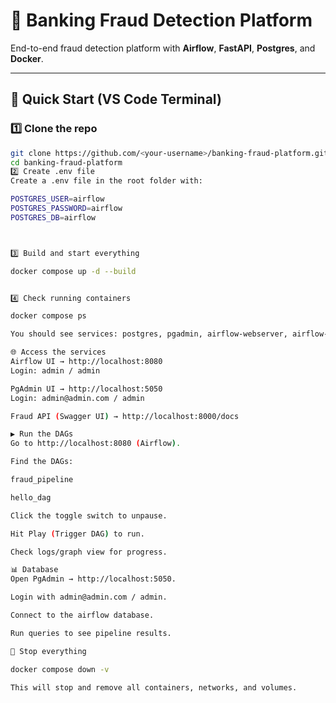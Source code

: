 # 🏦 Banking Fraud Detection Platform

End-to-end fraud detection platform with **Airflow**, **FastAPI**, **Postgres**, and **Docker**.  

---

## 🚀 Quick Start (VS Code Terminal)

### 1️⃣ Clone the repo
```bash
git clone https://github.com/<your-username>/banking-fraud-platform.git
cd banking-fraud-platform
2️⃣ Create .env file
Create a .env file in the root folder with:

POSTGRES_USER=airflow
POSTGRES_PASSWORD=airflow
POSTGRES_DB=airflow



3️⃣ Build and start everything

docker compose up -d --build


4️⃣ Check running containers

docker compose ps

You should see services: postgres, pgadmin, airflow-webserver, airflow-scheduler, api, worker.

🌐 Access the services
Airflow UI → http://localhost:8080
Login: admin / admin

PgAdmin UI → http://localhost:5050
Login: admin@admin.com / admin

Fraud API (Swagger UI) → http://localhost:8000/docs

▶️ Run the DAGs
Go to http://localhost:8080 (Airflow).

Find the DAGs:

fraud_pipeline

hello_dag

Click the toggle switch to unpause.

Hit Play (Trigger DAG) to run.

Check logs/graph view for progress.

📊 Database
Open PgAdmin → http://localhost:5050.

Login with admin@admin.com / admin.

Connect to the airflow database.

Run queries to see pipeline results.

🛑 Stop everything

docker compose down -v

This will stop and remove all containers, networks, and volumes.